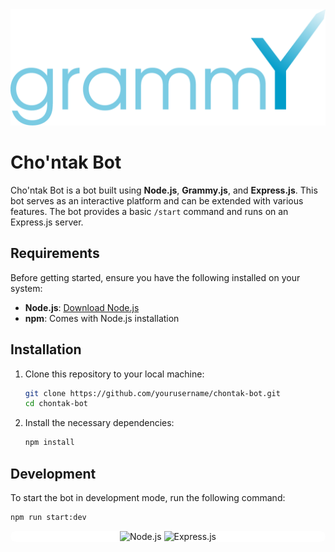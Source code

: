 <div align="center"><a href="https://grammy.dev"><img src="https://raw.githubusercontent.com/grammyjs/website/main/logos/grammY.png" alt="grammY"></a></h1></div>

# Cho'ntak Bot

Cho'ntak Bot is a bot built using **Node.js**, **Grammy.js**, and **Express.js**. This bot serves as an interactive platform and can be extended with various features. The bot provides a basic `/start` command and runs on an Express.js server.

## Requirements

Before getting started, ensure you have the following installed on your system:

- **Node.js**: [Download Node.js](https://nodejs.org/)
- **npm**: Comes with Node.js installation

## Installation

1. Clone this repository to your local machine:
    ```bash
    git clone https://github.com/yourusername/chontak-bot.git
    cd chontak-bot
    ```

2. Install the necessary dependencies:
    ```bash
    npm install
    ```

## Development

To start the bot in development mode, run the following command:

```bash
npm run start:dev
```

<div align="center" style="border-radius: 15px; border: none; background-color: white"> <img src="https://cdn.jsdelivr.net/gh/devicons/devicon/icons/nodejs/nodejs-original-wordmark.svg" alt="Node.js" width="100" height="100"/> <img src="https://cdn.jsdelivr.net/gh/devicons/devicon/icons/express/express-original-wordmark.svg" alt="Express.js" width="100" height="100"/> </div>

